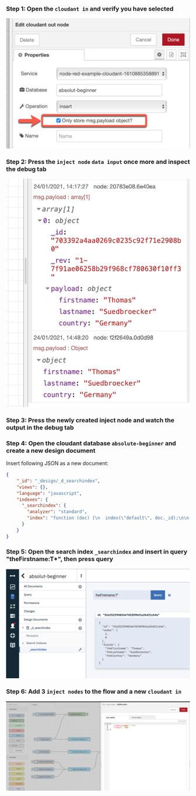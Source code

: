 ### Step 1: Open the `cloudant in` and verify you have selected 

![](../images/search-data-00.png)

### Step 2: Press the `inject node` `data input` once more and inspect the debug tab

![](../images/search-data-01.png)

### Step 3: Press the newly created inject node and watch the output in the debug tab

### Step 4: Open the cloudant database `absolute-beginner` and create a new design document

Insert following JSON as a new document:

```json
{
    "_id": "_design/_d_searchindex",
    "views": {},
    "language": "javascript",
    "indexes": {
      "_searchindex": {
        "analyzer": "standard",
        "index": "function (doc) {\n  index(\"default\", doc._id);\n\n  if(doc.user.firstname){\n    index(\"theFirstname\", doc.user.firstname, {\"store\": true, \"facet\":true});\n  }\n  if(doc.user.lastname){\n    index(\"theLastname\", doc.user.lastname, {\"store\": true, \"facet\":true });\n  }\n  if(doc.user.country){\n    index(\"theCountry\", doc.user.country, {\"store\": true, \"facet\":true});\n  }\n}"
      }
    }
}
```

### Step 5: Open the search index `_searchindex` and insert in query "theFirstname:T*", then press query

![](../images/search-data-02.png)

### Step 6: Add 3 `inject nodes` to the flow and a new `cloudant in`

![](../images/search-data-03.png)

